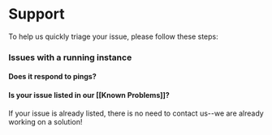 Support
=======

To help us quickly triage your issue, please follow these steps:

### Issues with a running instance

#### Does it respond to pings?


#### Is your issue listed in our [[Known Problems]]?

If your issue is already listed, there is no need to contact us--we are
already working on a solution!


